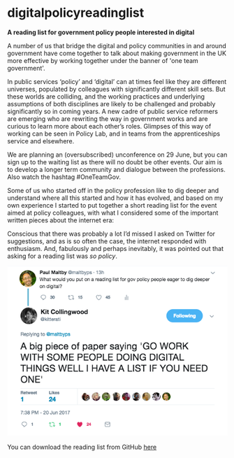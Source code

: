 # digitalpolicyreadinglist
**A reading list for government policy people interested in digital** 

A number of us that bridge the digital and policy communities in and around government have come together to talk about making government in the UK more effective by working together under the banner of 'one team government'. 

In public services ‘policy’ and ‘digital’ can at times feel like they are different universes, populated by colleagues with significantly different skill sets. But these worlds are colliding, and the working practices and underlying assumptions of both disciplines are likely to be challenged and probably significantly so in coming years. A new cadre of public service reformers are emerging who are rewriting the way in government works and are curious to learn more about each other’s roles. Glimpses of this way of working can be seen in Policy Lab, and in teams from the apprenticeships service and elsewhere.

We are planning an (oversubscribed) unconference on 29 June, but you can sign up to the waiting list as there will no doubt be other events. Our aim is to develop a longer term community and dialogue between the professions. Also watch the hashtag #OneTeamGov.

Some of us who started off in the policy profession like to dig deeper and understand where all this started and how it has evolved, and based on my own experience I started to put together a short reading list for the event aimed at policy colleagues, with what I considered some of the important written pieces about the internet era:

Conscious that there was probably a lot I’d missed I asked on Twitter for suggestions, and as is so often the case, the internet responded with enthusiasm. And, fabulously and perhaps inevitably, it was pointed out that asking for a reading list was *so policy*.

![pic of tweet](/ihavealistifyouneedone.png)

You can download the reading list from GitHub [here](https://github.com/paulmaltby3/digitalpolicyreadinglist/blob/master/Digitalpolicyreadinglist.odt)
